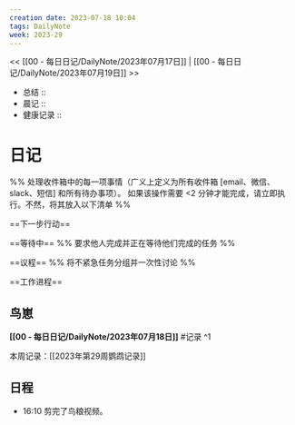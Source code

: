 ```yaml
---
creation date: 2023-07-18 10:04
tags: DailyNote
week: 2023-29
---
```


<< [[00 - 每日日记/DailyNote/2023年07月17日]] | [[00 - 每日日记/DailyNote/2023年07月19日]] >>


- 总结 :: 
- 晨记 ::
- 健康记录 ::

# 日记
%% 处理收件箱中的每一项事情（广义上定义为所有收件箱 [email、微信、slack、短信] 和所有待办事项）。 如果该操作需要 <2 分钟才能完成，请立即执行。不然，将其放入以下清单 %% 

==下一步行动==

==等待中==
%% 要求他人完成并正在等待他们完成的任务 %%

==议程==
%% 将不紧急任务分组并一次性讨论 %%

==工作进程==

## 鸟崽
**[[00 - 每日日记/DailyNote/2023年07月18日]]**
#记录 
^1

本周记录：[[2023年第29周鹦鹉记录]]

## 日程
- <time>16:10</time> 剪完了鸟粮视频。
